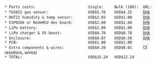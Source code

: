 `* Parts costs:                        Single:     Bulk (100):  URL: `  
`* TGS822 gas sensor:                  USD$5.76    USD$4.25     `[link](http://www.aliexpress.com/item/Free-shipping-1pcs-TGS822-combustible-gas-sensor-IN-STOCK/32601023512.html)  
`* DHT22 humidity & temp sensor:       USD$2.03    USD$1.00     `[link](http://www.aliexpress.com/item/1-PC-New-AM2320-Digital-Temperature-Humidity-Sensor-Replace-AM2302-SHT10-for-Arduino-VEH49-P50/32664649463.html)  
`* ESP8266 or NodeMCU dev board:       USD$2.60    USD$2.60     `[link](http://www.aliexpress.com/item/Smart-Electronics-D1-mini-Mini-NodeMcu-4M-bytes-Lua-WIFI-Internet-of-Things-development-board-based/32630067955.html)  
`* LiPo battery:                       USD$2.00    USD$2.00     `[link](http://www.hobbyking.com/hobbyking/store/__88962__Turnigy_nano_tech_500mAh_1S_25_50C_Lipo_Pack_Losi_Mini_Compatible_.html)  
`* LiPo charger & 5V boost:            USD$0.78    USD$0.78     `[link](http://www.aliexpress.com/item/0-9V-5V-600MA-USB-Output-charger-Mini-DC-DC-Boost-Converter-TP4056-1A-Lipo-Battery/32566444751.html)  
`* Enclosure:                          USD$0.87    USD$0.50     `[link](http://www.aliexpress.com/item/1Pcs-New-DIY-Black-Electronic-Project-Box-Enclosure-Instrument-case-100x60x25mm-Free-Shipping-Wholesale/32660837716.htm)  
`* PCB:                                USD$1.00    USD$1.00     `  
`* Extra components & wires:           USD$0.20    USD$0.01     `(3 resistors, wires)  
`* TOTAL:                              USD$15.24   USD$12.14    `  

